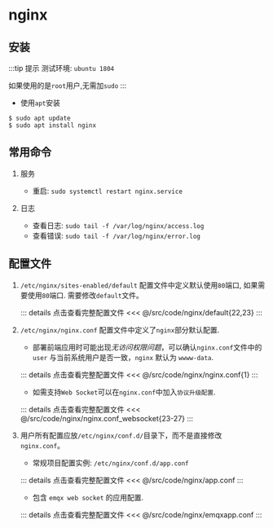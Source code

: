 # nginx

## 安装

:::tip 提示
测试环境: ``ubuntu 1804``

如果使用的是``root``用户,无需加``sudo``
:::

- 使用``apt``安装

```shell
$ sudo apt update
$ sudo apt install nginx
```

## 常用命令

1. 服务

	- 重启: ``sudo systemctl restart nginx.service``

2. 日志

	- 查看日志: ``sudo tail -f /var/log/nginx/access.log`` 
	- 查看错误: ``sudo tail -f /var/log/nginx/error.log``


## 配置文件

1. ``/etc/nginx/sites-enabled/default`` 配置文件中定义默认使用``80``端口, 如果需要使用``80``端口. 需要修改``default``文件。

	::: details 点击查看完整配置文件
	<<< @/src/code/nginx/default{22,23}
	::: 

1. ``/etc/nginx/nginx.conf`` 配置文件中定义了``nginx``部分默认配置.

	- 部署前端应用时可能出现*无访问权限问题*，可以确认``nginx.conf``文件中的 ``user`` 与当前系统用户是否一致，``nginx`` 默认为 ``wwww-data``.

	::: details 点击查看完整配置文件
	<<< @/src/code/nginx/nginx.conf{1}
	::: 

	- 如需支持``Web Socket``可以在``nginx.conf``中加入``协议升级配置``.

	::: details 点击查看完整配置文件
	<<< @/src/code/nginx/nginx.conf_websocket{23-27}
	::: 

1. 用户所有配置应放``/etc/nginx/conf.d/``目录下，而不是直接修改``nginx.conf``。

	- 常规项目配置实例: ``/etc/nginx/conf.d/app.conf``

	::: details 点击查看完整配置文件
	<<< @/src/code/nginx/app.conf
	::: 

	- 包含 ``emqx web socket`` 的应用配置.

	::: details 点击查看完整配置文件
	<<< @/src/code/nginx/emqxapp.conf
	::: 
